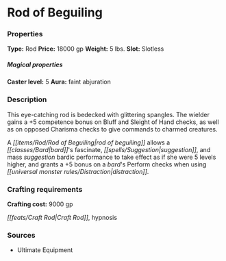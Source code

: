 ﻿---
Title: "Rod of Beguiling"
Type: "Rod"
Price: "18000 gp"
Weight: "5 lbs."
Slot: "Slotless"
Caster level: "5"
Aura: "faint abjuration"
Description: |
  "This eye-catching rod is bedecked with glittering spangles. The wielder gains a +5 competence bonus on Bluff and Sleight of Hand checks, as well as on opposed Charisma checks to give commands to charmed creatures.
  A _rod of beguiling_ allows a bard's fascinate, suggestion, and mass suggestion bardic performance to take effect as if she were 5 levels higher, and grants a +5 bonus on a bard's Perform checks when using distraction."
Crafting cost: "9000 gp"
Sources: "['Ultimate Equipment']"
---

# Rod of Beguiling

### Properties

**Type:** Rod **Price:** 18000 gp **Weight:** 5 lbs. **Slot:** Slotless

##### Magical properties

**Caster level:** 5 **Aura:** faint abjuration

### Description

This eye-catching rod is bedecked with glittering spangles. The wielder gains a +5 competence bonus on Bluff and Sleight of Hand checks, as well as on opposed Charisma checks to give commands to charmed creatures.

A _[[items/Rod/Rod of Beguiling|rod of beguiling]]_ allows a _[[classes/Bard|bard]]_'s fascinate, _[[spells/Suggestion|suggestion]]_, and mass _suggestion_ bardic performance to take effect as if she were 5 levels higher, and grants a +5 bonus on a _bard_'s Perform checks when using _[[universal monster rules/Distraction|distraction]]_.

### Crafting requirements

**Crafting cost:** 9000 gp

_[[feats/Craft Rod|Craft Rod]]_, hypnosis

### Sources

* Ultimate Equipment
